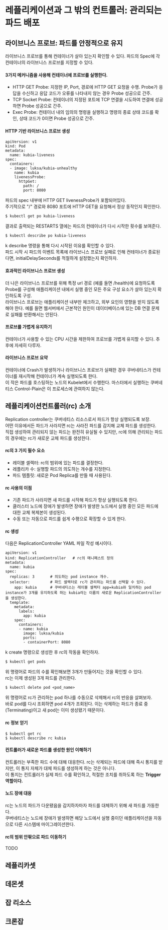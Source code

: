 # 레플리케이션과 그 밖의 컨트롤러: 관리되는 파드 배포

## 라이브니스 프로브: 파드를 안정적으로 유지
라이브니스 프로브를 통해 컨테이너가 살아 있는지 확인할 수 있다. 파드의 Spec에 각 컨테이너의 라이브니스 프로브를 지정할 수 있다.   
#### 3가지 메커니즘을 사용해 컨테이너에 프로브를 실행한다.    
- HTTP GET Probe: 지정한 IP, Port, 경로에 HTTP GET 요청을 수행. Probe가 응답을 수신하고 응답 코드가 오류를 나타내지 않는 경우 Probe 성공으로 간주.
- TCP Socket Probe: 컨테이너의 지정된 포트에 TCP 연결을 시도하여 연결에 성공하면 Probe 성공으로 간주.
- Exec Probe: 컨테이너 내의 임의의 명령을 실행하고 명령의 종료 상태 코드를 확인, 상태 코드가 0이면 Probe 성공으로 간주.
#### HTTP 기반 라이브니스 프로브 생성
~~~
apiVersion: v1
kind: Pod
metadata:
  name: kubia-liveness
spec:
  containers:
  - image: luksa/kubia-unhealthy
    name: kubia 
    livenessProbe:
      httpGet:
        path: /
        port: 8080
~~~
파드의 spec 내부에 HTTP GET livenessProbe가 포함되어있다.   
주기적으로 "/" 경로와 8080 포트에 HTTP GET을 요청해서 정상 동작인지 확인한다.   
~~~
$ kubectl get po kubia-liveness
~~~
결과로 출력되는 RESTARTS 열에는 파드의 컨테이너가 다시 시작한 횟수를 보여준다.   
~~~
$ kubectl describe po kubia-liveness
~~~
k describe 명령을 통해 다시 시작된 이유를 확인할 수 있다.   
파드 시작 시 파드의 이벤트 목록에 라이브니스 프로브 실패로 인해 컨테이너가 종료된다면, initialDelaySeconds를 적절하게 설정했는지 확인하자.   
#### 효과적인 라이브니스 프로브 생성
더 나은 라이브니스 프로브를 위해 특정 url 경로 (예를 들면 /health)에 요청하도록 Probe를 구성해 애플리케이션 내에서 실행 중인 모든 주요 구성 요소가 살아 있는지 확인하도록 구성.   
라이브니스 프로브는 애플리케이션 내부만 체크하고, 외부 요인의 영향을 받지 않도록 해야 한다. 예를 들면 웹서버에서 근본적인 원인이 데이터베이스에 있는 DB 연결 문제로 실패를 반환해서는 안된다.   
#### 프로브를 가볍게 유지하기
컨테이너가 사용할 수 있는 CPU 시간을 제한하여 프로브를 가볍게 유지할 수 있다. 추후에 자세히 다루자.   
#### 라이브니스 프로브 요약
컨테이너에 Crash가 발생하거나 라이브니스 프로브가 실패한 경우 쿠버네티스가 컨테이너를 재시작해 컨테이너가 계속 실행되도록 한다.   
이 작은 파드를 호스팅하는 노드의 Kubelet에서 수행한다. 마스터에서 실행하는 쿠버네티스 Control-Plain은 이 프로세스에 관여하지 않는다.   




## 레플리케이션컨트롤러(rc) 소개
Replication controller는 쿠버네티스 리소스로서 파드가 항상 실행되도록 보장.    
어떤 이유에서든 파드가 사라지면 rc는 사라진 파드를 감지해 교체 파드를 생성한다.   
직접 생성하여 관리되지 않는 파드는 완전히 유실될 수 있지만, rc에 의해 관리되는 파드의 경우에는 rc가 새로운 교체 파드를 생성한다.   
#### rc의 3 가지 필수 요소
- 레이블 셀렉터: rc의 범위에 있는 파드를 결정한다.
- 레플리카 수: 실행할 파드의 의도하는 개수를 지정한다.
- 파드 템플릿: 새로운 Pod Replica를 만들 때 사용된다.
#### rc 사용의 이점
- 기존 파드가 사라지면 새 파드를 시작해 파드가 항상 실행되도록 한다.
- 클러스터 노드에 장애가 발생하면 장애가 발생한 노드에서 실행 중인 모든 파드에 대한 교체 복제본이 생성된다.
- 수동 또는 자동으로 파드를 쉽게 수평으로 확장할 수 있게 한다.
#### rc 생성
다음은 ReplicationController YAML 파일 작성 예시이다.   
~~~
apiVersion: v1
kind: ReplicationController   # rc의 매니페스트 정의
metadata:
  name: kubia
spec:
  replicas: 3       # 의도하는 pod instance 개수.
  selector:         # 파드 셀렉터로 rc가 관리하는 파드를 선택할 수 있다.
    app: kubia      # 쿠버네티스는 레이블 셀렉터 app=kubia와 일치하는 pod instance가 3개를 유지하도록 하는 kubia라는 이름의 새로운 ReplicationController을 생성한다.
  template:
    metadata:
      labels:
        app: kubia
    spec:
      containers:
      - name: kubia
        image: luksa/kubia
        ports:
        - containerPort: 8080
~~~
k create 명령으로 생성한 후 rc의 작동을 확인하자.   
~~~
$ kubectl get pods
~~~
위 명령어로 파드의 수를 확인해보면 3개가 만들어지는 것을 확인할 수 있다.   
rc는 이제 생성된 3개 파드를 관리한다.   
~~~
$ kubectl delete pod <pod_name>
~~~
위 명령어로 rc가 관리하는 pod 하나를 수동으로 삭제해서 rc의 반응을 살펴보자.   
바로 pod를 다시 조회하면 pod 4개가 조회된다. 이는 삭제하는 파드가 종료 중(Terminating)이고 새 pod는 이미 생성됐기 때문이다.   
#### rc 정보 얻기
~~~
$ kubectl get rc
$ kubectl describe rc kubia
~~~
#### 컨트롤러가 새로운 파드를 생성한 원인 이해하기
컨트롤러는 부족한 파드 수에 대해 대응한다.
rc는 삭제되는 파드에 대해 즉시 통지를 받지만, 이 통지 자체가 대체 파드를 생성하게 하는 것은 아니다.   
이 통지는 컨트롤러가 실제 파드 수를 확인하고, 적절한 조치를 취하도록 하는 __Trigger 역할이다.__   
#### 노드 장애 대응
rc는 노드의 파드가 다운됐음을 감지하자마자 파드를 대체하기 위해 새 파드를 가동한다.   
쿠버네티스는 노드에 장애가 발생하면 해당 노드에서 실행 중이던 애플리케이션을 자동으로 다른 시스템에 마이그레이션한다.
#### rc의 범위 안팎으로 파드 이동하기
TODO

## 레플리카셋

## 데몬셋

## 잡 리소스

## 크론잡
